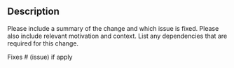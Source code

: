 ## Description

Please include a summary of the change and which issue is fixed. Please also include relevant motivation and context. List any dependencies that are required for this change.

Fixes # (issue) if apply
